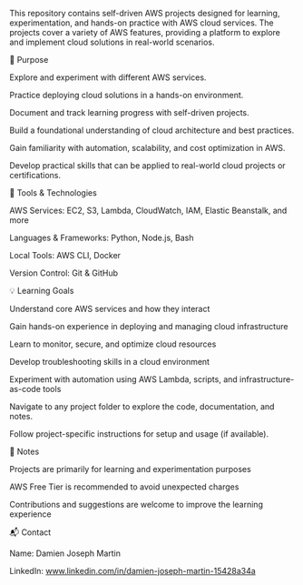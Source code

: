 This repository contains self-driven AWS projects designed for learning, experimentation, and hands-on practice with AWS cloud services. The projects cover a variety of AWS features, providing a platform to explore and implement cloud solutions in real-world scenarios.

🚀 Purpose

Explore and experiment with different AWS services.

Practice deploying cloud solutions in a hands-on environment.

Document and track learning progress with self-driven projects.

Build a foundational understanding of cloud architecture and best practices.

Gain familiarity with automation, scalability, and cost optimization in AWS.

Develop practical skills that can be applied to real-world cloud projects or certifications.

🔧 Tools & Technologies

AWS Services: EC2, S3, Lambda, CloudWatch, IAM, Elastic Beanstalk, and more

Languages & Frameworks: Python, Node.js, Bash 

Local Tools: AWS CLI, Docker

Version Control: Git & GitHub

💡 Learning Goals

Understand core AWS services and how they interact

Gain hands-on experience in deploying and managing cloud infrastructure

Learn to monitor, secure, and optimize cloud resources

Develop troubleshooting skills in a cloud environment

Experiment with automation using AWS Lambda, scripts, and infrastructure-as-code tools


Navigate to any project folder to explore the code, documentation, and notes.

Follow project-specific instructions for setup and usage (if available).

📌 Notes

Projects are primarily for learning and experimentation purposes

AWS Free Tier is recommended to avoid unexpected charges

Contributions and suggestions are welcome to improve the learning experience

📬 Contact

Name: Damien Joseph Martin

LinkedIn: www.linkedin.com/in/damien-joseph-martin-15428a34a

